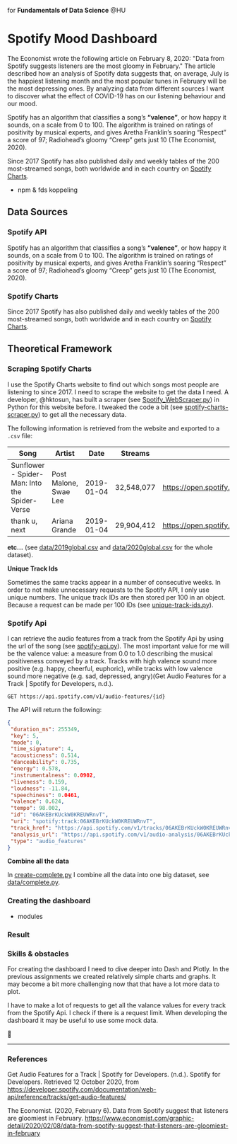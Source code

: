 for **Fundamentals of Data Science** @HU

# Spotify Mood Dashboard

The Economist wrote the following article on February 8, 2020: "Data from Spotify suggests listeners are the most gloomy in February." The article described how an analysis of Spotify data suggests that, on average, July is the happiest listening month and the most popular tunes in February will be the most depressing ones. By analyzing data from different sources I want to discover what the effect of COVID-19 has on our listening behaviour and our mood.

Spotify has an algorithm that classifies a song’s **“valence”**, or how happy it sounds, on a scale from 0 to 100. The algorithm is trained on ratings of positivity by musical experts, and gives Aretha Franklin’s soaring “Respect” a score of 97; Radiohead’s gloomy “Creep” gets just 10 (The Economist, 2020).

Since 2017 Spotify has also published daily and weekly tables of the 200 most-streamed songs, both worldwide and in each country on [Spotify Charts](https://spotifycharts.com/regional).

- npm & fds koppeling

## Data Sources

### Spotify API

Spotify has an algorithm that classifies a song’s **“valence”**, or how happy it sounds, on a scale from 0 to 100. The algorithm is trained on ratings of positivity by musical experts, and gives Aretha Franklin’s soaring “Respect” a score of 97; Radiohead’s gloomy “Creep” gets just 10 (The Economist, 2020).

### Spotify Charts

Since 2017 Spotify has also published daily and weekly tables of the 200 most-streamed songs, both worldwide and in each country on [Spotify Charts](https://spotifycharts.com/regional).

## Theoretical Framework

### Scraping Spotify Charts

I use the Spotify Charts website to find out which songs most people are listening to since 2017. I need to scrape the website to get the data I need. A developer, @hktosun, has built a scraper (see [Spotify_WebScraper.py](https://gist.github.com/hktosun/d4f98488cb8f005214acd12296506f48)) in Python for this website before. I tweaked the code a bit (see [spotify-charts-scraper.py](https://github.com/sterrevangeest/spotify-dashboard/blob/master/spotify-charts-scraper.py)) to get all the necessary data.

The following information is retrieved from the website and exported to a `.csv` file:

| Song                                          | Artist                | Date       | Streams    | Url                                                   | Rank |
| --------------------------------------------- | --------------------- | ---------- | ---------- | ----------------------------------------------------- | ---- |
| Sunflower - Spider-Man: Into the Spider-Verse | Post Malone, Swae Lee | 2019-01-04 | 32,548,077 | https://open.spotify.com/track/3KkXRkHbMCARz0aVfEt68P | 1    |
| thank u, next                                 | Ariana Grande         | 2019-01-04 | 29,904,412 | https://open.spotify.com/track/2rPE9A1vEgShuZxxzR2tZH | 2    |

**etc...** (see [data/2019global.csv](https://github.com/sterrevangeest/spotify-dashboard/blob/master/data/2019global.csv) and [data/2020global.csv](https://github.com/sterrevangeest/spotify-dashboard/blob/master/data/2020global.csv) for the whole dataset).

**Unique Track Ids**

Sometimes the same tracks appear in a number of consecutive weeks. In order to not make unnecessary requests to the Spotify API, I only use unique numbers. The unique track IDs are then stored per 100 in an object. Because a request can be made per 100 IDs (see [unique-track-ids.py](https://github.com/sterrevangeest/spotify-dashboard/blob/master/unique-track-ids.py)).

### Spotify Api

I can retrieve the audio features from a track from the Spotify Api by using the url of the song (see [spotify-api.py](https://github.com/sterrevangeest/spotify-dashboard/blob/master/spotify-api.py)). The most important value for me will be the valence value: a measure from 0.0 to 1.0 describing the musical positiveness conveyed by a track. Tracks with high valence sound more positive (e.g. happy, cheerful, euphoric), while tracks with low valence sound more negative (e.g. sad, depressed, angry)(Get Audio Features for a Track | Spotify for Developers, n.d.).

```
GET https://api.spotify.com/v1/audio-features/{id}
```

The API will return the following:

```json
{
 "duration_ms": 255349,
 "key": 5,
 "mode": 0,
 "time_signature": 4,
 "acousticness": 0.514,
 "danceability": 0.735,
 "energy": 0.578,
 "instrumentalness": 0.0902,
 "liveness": 0.159,
 "loudness": -11.84,
 "speechiness": 0.0461,
 "valence": 0.624,
 "tempo": 98.002,
 "id": "06AKEBrKUckW0KREUWRnvT",
 "uri": "spotify:track:06AKEBrKUckW0KREUWRnvT",
 "track_href": "https://api.spotify.com/v1/tracks/06AKEBrKUckW0KREUWRnvT",
 "analysis_url": "https://api.spotify.com/v1/audio-analysis/06AKEBrKUckW0KREUWRnvT",
 "type": "audio_features"
}
```

**Combine all the data**

In [create-complete.py](https://github.com/sterrevangeest/spotify-dashboard/blob/master/create-complete.py) I combine all the data into one big dataset, see [data/complete.py](https://github.com/sterrevangeest/spotify-dashboard/blob/master/data/complete.csv).

### Creating the dashboard

- modules

### Result

### Skills & obstacles

For creating the dashboard I need to dive deeper into Dash and Plotly. In the previous assignments we created relatively simple charts and graphs. It may become a bit more challenging now that that have a lot more data to plot.

I have to make a lot of requests to get all the valance values for every track from the Spotify Api. I check if there is a request limit. When developing the dashboard it may be useful to use some mock data.

💃

<!-- ### Design

![first-sketch.png](first-sketch.png)

-->

---

### References

Get Audio Features for a Track | Spotify for Developers. (n.d.). Spotify for Developers. Retrieved 12 October 2020, from https://developer.spotify.com/documentation/web-api/reference/tracks/get-audio-features/

The Economist. (2020, February 6). Data from Spotify suggest that listeners are gloomiest in February. https://www.economist.com/graphic-detail/2020/02/08/data-from-spotify-suggest-that-listeners-are-gloomiest-in-february
